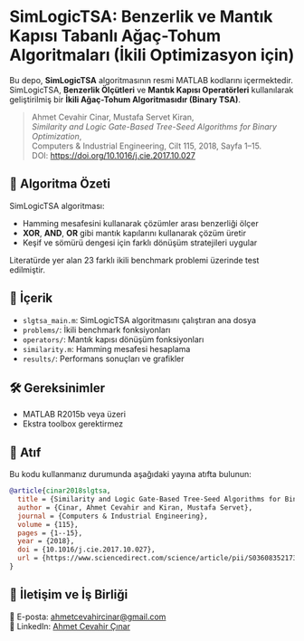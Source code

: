 # SimLogicTSA: Benzerlik ve Mantık Kapısı Tabanlı Ağaç-Tohum Algoritmaları (İkili Optimizasyon için)

Bu depo, **SimLogicTSA** algoritmasının resmi MATLAB kodlarını içermektedir. SimLogicTSA, **Benzerlik Ölçütleri** ve **Mantık Kapısı Operatörleri** kullanılarak geliştirilmiş bir **İkili Ağaç-Tohum Algoritmasıdır (Binary TSA)**.

> Ahmet Cevahir Cinar, Mustafa Servet Kiran,  
> *Similarity and Logic Gate-Based Tree-Seed Algorithms for Binary Optimization*,  
> Computers & Industrial Engineering, Cilt 115, 2018, Sayfa 1–15.  
> DOI: https://doi.org/10.1016/j.cie.2017.10.027

## 🌱 Algoritma Özeti

SimLogicTSA algoritması:
- Hamming mesafesini kullanarak çözümler arası benzerliği ölçer
- **XOR**, **AND**, **OR** gibi mantık kapılarını kullanarak çözüm üretir
- Keşif ve sömürü dengesi için farklı dönüşüm stratejileri uygular

Literatürde yer alan 23 farklı ikili benchmark problemi üzerinde test edilmiştir.

## 📁 İçerik

- `slgtsa_main.m`: SimLogicTSA algoritmasını çalıştıran ana dosya
- `problems/`: İkili benchmark fonksiyonları
- `operators/`: Mantık kapısı dönüşüm fonksiyonları
- `similarity.m`: Hamming mesafesi hesaplama
- `results/`: Performans sonuçları ve grafikler

## 🛠 Gereksinimler

- MATLAB R2015b veya üzeri
- Ekstra toolbox gerektirmez

## 📌 Atıf

Bu kodu kullanmanız durumunda aşağıdaki yayına atıfta bulunun:

```bibtex
@article{cinar2018slgtsa,
  title = {Similarity and Logic Gate-Based Tree-Seed Algorithms for Binary Optimization},
  author = {Cinar, Ahmet Cevahir and Kiran, Mustafa Servet},
  journal = {Computers & Industrial Engineering},
  volume = {115},
  pages = {1--15},
  year = {2018},
  doi = {10.1016/j.cie.2017.10.027},
  url = {https://www.sciencedirect.com/science/article/pii/S0360835217305752}
}
```

## 🤝 İletişim ve İş Birliği

📧 E-posta: [ahmetcevahircinar@gmail.com](mailto:ahmetcevahircinar@gmail.com)  
🔗 LinkedIn: [Ahmet Cevahir Çınar](https://www.linkedin.com/in/ahmet-cevahir-cinar/)
